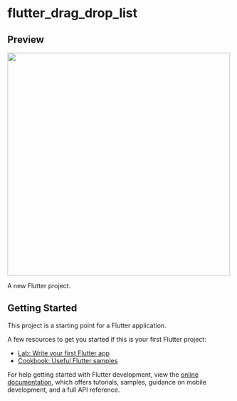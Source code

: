 # flutter_drag_drop_list

## Preview
<img src="https://github.com/thecvcoder/flutter_drag_drop_list/blob/master/preview/ezgif-1-15205566ed.gif" style="width: 500px" />

A new Flutter project.

## Getting Started

This project is a starting point for a Flutter application.

A few resources to get you started if this is your first Flutter project:

- [Lab: Write your first Flutter app](https://docs.flutter.dev/get-started/codelab)
- [Cookbook: Useful Flutter samples](https://docs.flutter.dev/cookbook)

For help getting started with Flutter development, view the
[online documentation](https://docs.flutter.dev/), which offers tutorials,
samples, guidance on mobile development, and a full API reference.
